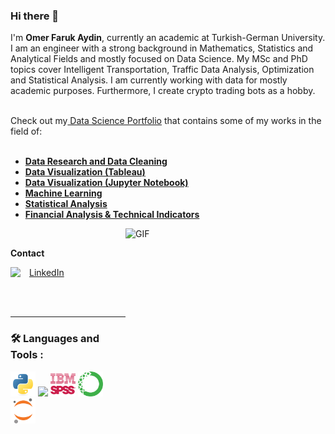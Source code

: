 ### Hi there 👋

I'm **Omer Faruk Aydin**, currently an academic at Turkish-German University. I am an engineer with a strong background in Mathematics, Statistics and Analytical Fields and mostly focused on Data Science. My MSc and PhD topics cover Intelligent Transportation, Traffic Data Analysis, Optimization and Statistical Analysis. I am currently working with data for mostly academic purposes. Furthermore, I create crypto trading bots as a hobby. 

<br>
Check out my<a href="https://github.com/DrFarukAydin/data-science-portfolio"> Data Science Portfolio</a> that contains some of my works in the field of:
<br><br>

- <a href="https://github.com/DrFarukAydin/data-science-portfolio">**Data Research and Data Cleaning** <a> 
- <a href="https://github.com/DrFarukAydin/data-science-portfolio/tree/main/data-visualization-tableau">**Data Visualization (Tableau)** <a> 
- <a href="https://github.com/DrFarukAydin/data-science-portfolio/tree/main/data-visualization-python-jupyter">**Data Visualization (Jupyter Notebook)** <a> 
- <a href="https://github.com/DrFarukAydin/data-science-portfolio">**Machine Learning** <a>
- <a href="https://github.com/DrFarukAydin/data-science-portfolio">**Statistical Analysis** <a>
- <a href="https://github.com/DrFarukAydin/data-science-portfolio">**Financial Analysis & Technical Indicators** <a>



<img align="right" alt="GIF" src="https://media.giphy.com/media/3oKIPEqDGUULpEU0aQ/giphy.gif?raw=true" width="320" height="320"/>
<br>

**Contact**
 
<a href="https://www.linkedin.com/in/faruk-aydin-0350a459/"><img align="left"  width="30px" src="https://cdn2.iconfinder.com/data/icons/social-media-icons-23/800/linkedin-512.png"/> LinkedIn</a> 

 <br>


<br>

---

### :hammer_and_wrench: Languages and Tools :

<code><img height="40" src="https://github.com/devicons/devicon/blob/master/icons/python/python-original.svg"></code>
<code><img height="40" src="https://promto.com/wp-content/uploads/2019/08/icon-tableau-1.png"></code>
<code><img height="40" src="https://github.com/devicons/devicon/blob/master/icons/spss/spss-plain.svg"></code>
<code><img height="40" src="https://github.com/devicons/devicon/blob/master/icons/anaconda/anaconda-original.svg"></code>
<code><img height="40" src="https://github.com/devicons/devicon/blob/master/icons/jupyter/jupyter-original.svg"></code>





<br>
<br>







<!--
**DrFarukAydin/DrFarukAydin** is a ✨ _special_ ✨ repository because its `README.md` (this file) appears on your GitHub profile.

Here are some ideas to get you started:

- 🔭 I’m currently working on ...
- 🌱 I’m currently learning ...
- 👯 I’m looking to collaborate on ...
- 🤔 I’m looking for help with ...
- 💬 Ask me about ...
- 📫 How to reach me: ...
- 😄 Pronouns: ...
- ⚡ Fun fact: ...
-->
